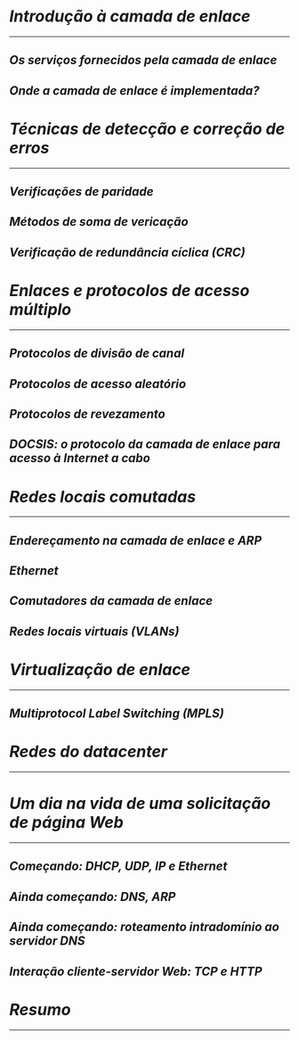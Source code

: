 # *Introdução à camada de enlace*
---

## *Os serviços fornecidos pela camada de enlace*

## *Onde a camada de enlace é implementada?*

# *Técnicas de detecção e correção de erros*
---

## *Verificações de paridade*

## *Métodos de soma de vericação*

## *Verificação de redundância cíclica (CRC)*

# *Enlaces e protocolos de acesso múltiplo*
---

## *Protocolos de divisão de canal*

## *Protocolos de acesso aleatório*

## *Protocolos de revezamento*

## *DOCSIS: o protocolo da camada de enlace para acesso à Internet a cabo*

# *Redes locais comutadas*
---

## *Endereçamento na camada de enlace e ARP*

## *Ethernet*

## *Comutadores da camada de enlace*

## *Redes locais virtuais (VLANs)*

# *Virtualização de enlace*
---

## *Multiprotocol Label Switching (MPLS)*

# *Redes do datacenter*
---

# *Um dia na vida de uma solicitação de página Web*
---

## *Começando: DHCP, UDP, IP e Ethernet*

## *Ainda começando: DNS, ARP*

## *Ainda começando: roteamento intradomínio ao servidor DNS*

## *Interação cliente-servidor Web: TCP e HTTP*

# *Resumo*
---
